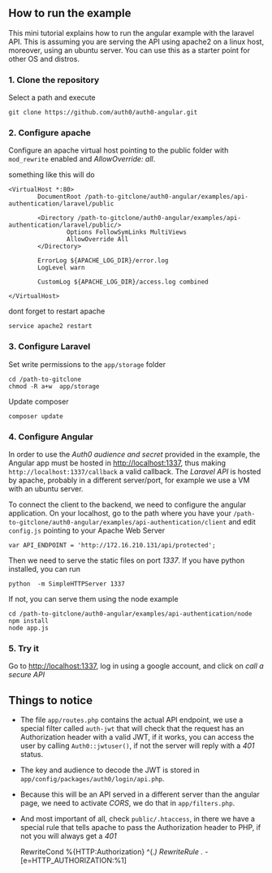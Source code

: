 ## How to run the example
This mini tutorial explains how to run the angular example with the laravel API. This is assuming you are serving the API using apache2 on a linux host, moreover, using an ubuntu server. You can use this as a starter point for other OS and distros.



### 1. Clone the repository

Select a path and execute

    git clone https://github.com/auth0/auth0-angular.git

### 2. Configure apache

Configure an apache virtual host pointing to the public folder with `mod_rewrite` enabled and *AllowOverride: all*.

something like this will do

    <VirtualHost *:80>
            DocumentRoot /path-to-gitclone/auth0-angular/examples/api-authentication/laravel/public

            <Directory /path-to-gitclone/auth0-angular/examples/api-authentication/laravel/public/>
                    Options FollowSymLinks MultiViews
                    AllowOverride All
            </Directory>

            ErrorLog ${APACHE_LOG_DIR}/error.log
            LogLevel warn

            CustomLog ${APACHE_LOG_DIR}/access.log combined

    </VirtualHost>

dont forget to restart apache

    service apache2 restart

### 3. Configure Laravel

Set write permissions to the `app/storage` folder

    cd /path-to-gitclone
    chmod -R a+w  app/storage

Update composer

    composer update

### 4. Configure Angular

In order to use the *Auth0 audience and secret* provided in the example, the Angular app must be hosted in [http://localhost:1337](http://localhost:1337), thus making `http://localhost:1337/callback` a valid callback. The *Laravel API* is hosted by apache, probably in a different server/port, for example we use a VM with an ubuntu server.

To connect the client to the backend, we need to configure the angular application. On your localhost, go to the path where you have your `/path-to-gitclone/auth0-angular/examples/api-authentication/client` and edit `config.js` pointing to your Apache Web Server

    var API_ENDPOINT = 'http://172.16.210.131/api/protected';

Then we need to serve the static files on port *1337*. If you have python installed, you can run

    python  -m SimpleHTTPServer 1337

If not, you can serve them using the node example

    cd /path-to-gitclone/auth0-angular/examples/api-authentication/node
    npm install
    node app.js

### 5. Try it
Go to [http://localhost:1337](http://localhost:1337), log in using a google account, and click on *call a secure API*

## Things to notice

* The file `app/routes.php` contains the actual API endpoint, we use a special filter called `auth-jwt` that will check that the request has an Authorization header with a valid JWT, if it works, you can access the user by calling `Auth0::jwtuser()`, if not the server will reply with a *401* status.

* The key and audience to decode the JWT is stored in `app/config/packages/auth0/login/api.php`.

* Because this will be an API served in a different server than the angular page, we need to activate *CORS*, we do that in `app/filters.php`.

* And most important of all, check `public/.htaccess`, in there we have a special rule that tells apache to pass the Authorization header to PHP, if not you will always get a *401*

    RewriteCond %{HTTP:Authorization} ^(.*)
    RewriteRule .* - [e=HTTP_AUTHORIZATION:%1]

